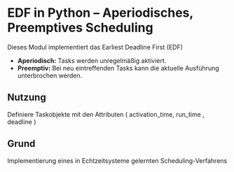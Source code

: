 # EDF in Python – Aperiodisches, Preemptives Scheduling

Dieses Modul implementiert das Earliest Deadline First (EDF)  
- **Aperiodisch:** Tasks werden unregelmäßig aktiviert.  
- **Preemptiv:** Bei neu eintreffenden Tasks kann die aktuelle Ausführung unterbrochen werden.  

## Nutzung
Definiere Taskobjekte mit den Attributen ( activation_time, run_time , deadline ) 

## Grund
Implementierung eines in Echtzeitsysteme gelernten Scheduling-Verfahrens
